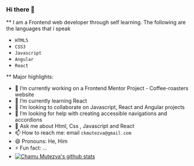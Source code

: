 ### Hi there 👋


** I am a Frontend web developer through self learning. 
The following are the languages that i speak
- `HTML5`
- `CSS3`
- `Javascript`
- `Angular`
-  `React`

** Major highlights:

- 🔭 I’m currently working on a Frontend Mentor Project - Coffee-roasters website
- 🌱 I’m currently learning React
- 👯 I’m looking to collaborate on Javascript, React and Angular projects
- 🤔 I’m looking for help with creating accessible navigations and accordions
- 💬 Ask me about Html, Css , Javascript and React
- 📫 How to reach me: email `ckmutezva@gmail.com`
- 😄 Pronouns: He, Him
- ⚡ Fun fact: ...
- [![Chamu Mutezva's github stats](https://github-readme-stats.vercel.app/api?username=ChamuMutezva&show_icons=true&theme=radical)](https://github.com/anuraghazra/github-readme-stats)





